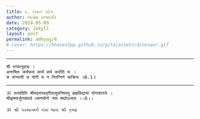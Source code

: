 ```yaml
---
title: ૬. ધ્યાન યોગ.
author: ભાવેશ પ્રજાપતિ
date: 2024-05-09
category: Jekyll
layout: post
permalink: adhyay/6
# cover: https://bhaveshpp.github.io/gita/assets/dinosaur.gif
---
```


----------

```
श्री भगवानुवाच ।
अनाश्रितः कर्मफलं कार्यं कर्म करोति यः ।
स संन्यासी च योगी च न निरग्निर्न चाक्रियः ॥6.1॥
```
> 

> 

----------

```
ૐ तत्सदिति श्रीमद्भगवद्गीतासूपनिषस्तु ब्रह्मविद्यायां योगाशास्त्रे ।
श्रीकृष्णार्जुनसंवादे ध्यानयोगो नाम षष्ठोऽध्याय ।।6।।
```

`ૐ શ્રી પરમાત્મને નમઃ`
`જય શ્રી કૃષ્ણ`